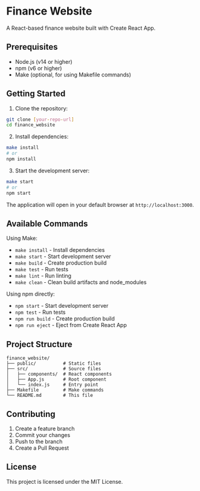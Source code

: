 # Finance Website

A React-based finance website built with Create React App.

## Prerequisites

- Node.js (v14 or higher)
- npm (v6 or higher)
- Make (optional, for using Makefile commands)

## Getting Started

1. Clone the repository:
```bash
git clone [your-repo-url]
cd finance_website
```

2. Install dependencies:
```bash
make install
# or
npm install
```

3. Start the development server:
```bash
make start
# or
npm start
```

The application will open in your default browser at `http://localhost:3000`.

## Available Commands

Using Make:
- `make install` - Install dependencies
- `make start` - Start development server
- `make build` - Create production build
- `make test` - Run tests
- `make lint` - Run linting
- `make clean` - Clean build artifacts and node_modules

Using npm directly:
- `npm start` - Start development server
- `npm test` - Run tests
- `npm run build` - Create production build
- `npm run eject` - Eject from Create React App

## Project Structure

```
finance_website/
├── public/          # Static files
├── src/             # Source files
│   ├── components/  # React components
│   ├── App.js       # Root component
│   └── index.js     # Entry point
├── Makefile         # Make commands
└── README.md        # This file
```

## Contributing

1. Create a feature branch
2. Commit your changes
3. Push to the branch
4. Create a Pull Request

## License

This project is licensed under the MIT License.